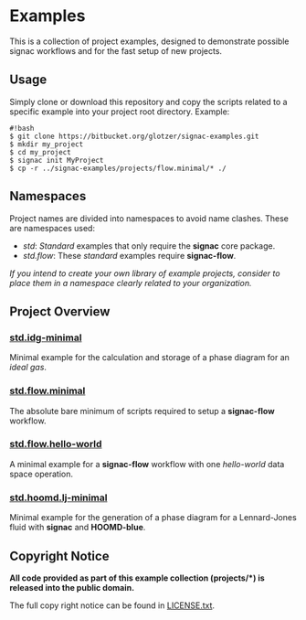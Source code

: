 # Examples

This is a collection of project examples, designed to demonstrate possible signac workflows and for the fast setup of new projects.

## Usage

Simply clone or download this repository and copy the scripts related to a specific example into your project root directory.
Example:

```
#!bash
$ git clone https://bitbucket.org/glotzer/signac-examples.git
$ mkdir my_project
$ cd my_project
$ signac init MyProject
$ cp -r ../signac-examples/projects/flow.minimal/* ./
```

## Namespaces

Project names are divided into namespaces to avoid name clashes.
These are namespaces used:

  * *std*: *Standard* examples that only require the **signac** core package.
  * *std.flow*: These *standard* examples require **signac-flow**.

*If you intend to create your own library of example projects, consider to place them in a namespace clearly related to your organization.*

## Project Overview

### [std.idg-minimal](std.idg-minimal/)

Minimal example for the calculation and storage of a phase diagram for an *ideal gas*.

### [std.flow.minimal](std.flow.minimal/)

The absolute bare minimum of scripts required to setup a **signac-flow** workflow.

### [std.flow.hello-world](std.flow.hello-world/)

A minimal example for a **signac-flow** workflow with one *hello-world* data space operation.

### [std.hoomd.lj-minimal](std.hoomd.lj-minimal)

Minimal example for the generation of a phase diagram for a Lennard-Jones fluid with **signac** and **HOOMD-blue**.

## Copyright Notice

**All code provided as part of this example collection (projects/*) is released into the public domain.**

The full copy right notice can be found in [LICENSE.txt](LICENSE.txt).

